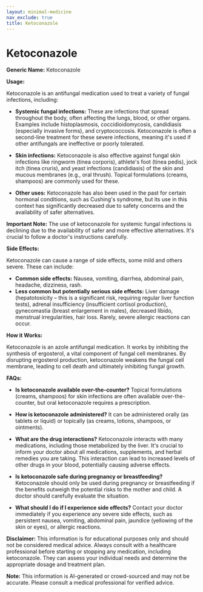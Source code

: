 ```yaml
---
layout: minimal-medicine
nav_exclude: true
title: Ketoconazole
---
```


# Ketoconazole

**Generic Name:** Ketoconazole

**Usage:**

Ketoconazole is an antifungal medication used to treat a variety of fungal infections, including:

* **Systemic fungal infections:**  These are infections that spread throughout the body, often affecting the lungs, blood, or other organs.  Examples include histoplasmosis, coccidioidomycosis, candidiasis (especially invasive forms), and cryptococcosis.  Ketoconazole is often a second-line treatment for these severe infections, meaning it's used if other antifungals are ineffective or poorly tolerated.

* **Skin infections:**  Ketoconazole is also effective against fungal skin infections like ringworm (tinea corporis), athlete's foot (tinea pedis), jock itch (tinea cruris), and yeast infections (candidiasis) of the skin and mucous membranes (e.g., oral thrush).  Topical formulations (creams, shampoos) are commonly used for these.

* **Other uses:** Ketoconazole has also been used in the past for certain hormonal conditions, such as Cushing's syndrome, but its use in this context has significantly decreased due to safety concerns and the availability of safer alternatives.

**Important Note:**  The use of ketoconazole for systemic fungal infections is declining due to the availability of safer and more effective alternatives.  It's crucial to follow a doctor's instructions carefully.


**Side Effects:**

Ketoconazole can cause a range of side effects, some mild and others severe.  These can include:

* **Common side effects:** Nausea, vomiting, diarrhea, abdominal pain, headache, dizziness, rash.
* **Less common but potentially serious side effects:** Liver damage (hepatotoxicity – this is a significant risk, requiring regular liver function tests),  adrenal insufficiency (insufficient cortisol production), gynecomastia (breast enlargement in males), decreased libido, menstrual irregularities,  hair loss.  Rarely, severe allergic reactions can occur.

**How it Works:**

Ketoconazole is an azole antifungal medication. It works by inhibiting the synthesis of ergosterol, a vital component of fungal cell membranes.  By disrupting ergosterol production, ketoconazole weakens the fungal cell membrane, leading to cell death and ultimately inhibiting fungal growth.


**FAQs:**

* **Is ketoconazole available over-the-counter?**  Topical formulations (creams, shampoos) for skin infections are often available over-the-counter, but oral ketoconazole requires a prescription.

* **How is ketoconazole administered?**  It can be administered orally (as tablets or liquid) or topically (as creams, lotions, shampoos, or ointments).

* **What are the drug interactions?**  Ketoconazole interacts with many medications, including those metabolized by the liver.  It's crucial to inform your doctor about all medications, supplements, and herbal remedies you are taking.  This interaction can lead to increased levels of other drugs in your blood, potentially causing adverse effects.

* **Is ketoconazole safe during pregnancy or breastfeeding?** Ketoconazole should only be used during pregnancy or breastfeeding if the benefits outweigh the potential risks to the mother and child.  A doctor should carefully evaluate the situation.

* **What should I do if I experience side effects?**  Contact your doctor immediately if you experience any severe side effects, such as persistent nausea, vomiting, abdominal pain, jaundice (yellowing of the skin or eyes), or allergic reactions.


**Disclaimer:** This information is for educational purposes only and should not be considered medical advice. Always consult with a healthcare professional before starting or stopping any medication, including ketoconazole.  They can assess your individual needs and determine the appropriate dosage and treatment plan.


**Note:** This information is AI-generated or crowd-sourced and may not be accurate. Please consult a medical professional for verified advice.